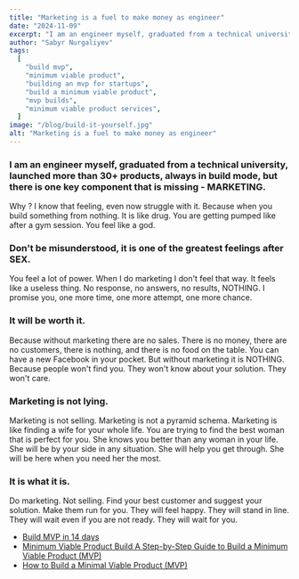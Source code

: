 ```yaml
---
title: "Marketing is a fuel to make money as engineer"
date: "2024-11-09"
excerpt: "I am an engineer myself, graduated from a technical university, launched more than 30+ products, always in build mode, but there is one key component that is missing - MARKETING."
author: "Sabyr Nurgaliyev"
tags:
  [
    "build mvp",
    "minimum viable product",
    "building an mvp for startups",
    "build a minimum viable product",
    "mvp builds",
    "minimum viable product services",
  ]
image: "/blog/build-it-yourself.jpg"
alt: "Marketing is a fuel to make money as engineer"
---
```


### I am an engineer myself, graduated from a technical university, launched more than 30+ products, always in build mode, but there is one key component that is missing - MARKETING.

Why ?
I know that feeling, even now struggle with it. Because when you build something from nothing. It is like drug. You are getting pumped like after a gym session. You feel like a god.

### Don't be misunderstood, it is one of the greatest feelings after SEX. 

You feel a lot of power. When I do marketing I don't feel that way. It feels like a useless thing. No response, no answers, no results, NOTHING. I promise you, one more time, one more attempt, one more chance.

### It will be worth it. 

Because without marketing there are no sales. There is no money, there are no customers, there is nothing, and there is no food on the table.
You can have a new Facebook in your pocket. But without marketing it is NOTHING. Because people won't find you. They won't know about your solution. They won't care.

### Marketing is not lying. 

Marketing is not selling. Marketing is not a pyramid schema.
Marketing is like finding a wife for your whole life. You are trying to find the best woman that is perfect for you. She knows you better than any woman in your life. She will be by your side in any situation. She will help you get through. She will be here when you need her the most.

### It is what it is.

Do marketing. Not selling.
Find your best customer and suggest your solution. Make them run for you. They will feel happy. They will stand in line. They will wait even if you are not ready. They will wait for you.

- [Build MVP in 14 days](https://mvpagency.org/)
- [Minimum Viable Product Build A Step-by-Step Guide to Build a Minimum Viable Product (MVP)](https://www.netsolutions.com/hub/minimum-viable-product/build)
- [How to Build a Minimal Viable Product (MVP)](https://www.digitalocean.com/resources/articles/minimum-viable-product)